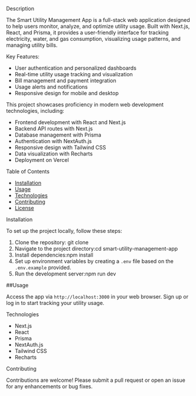 Description

The Smart Utility Management App is a full-stack web application designed to help users monitor, analyze, and optimize utility usage. Built with Next.js, React, and Prisma, it provides a user-friendly interface for tracking electricity, water, and gas consumption, visualizing usage patterns, and managing utility bills.

Key Features:

- User authentication and personalized dashboards
- Real-time utility usage tracking and visualization
- Bill management and payment integration
- Usage alerts and notifications
- Responsive design for mobile and desktop

This project showcases proficiency in modern web development technologies, including:

- Frontend development with React and Next.js
- Backend API routes with Next.js
- Database management with Prisma
- Authentication with NextAuth.js
- Responsive design with Tailwind CSS
- Data visualization with Recharts
- Deployment on Vercel

Table of Contents

- [Installation](#installation)
- [Usage](#usage)
- [Technologies](#technologies)
- [Contributing](#contributing)
- [License](#license)

Installation

To set up the project locally, follow these steps:

1. Clone the repository: git clone <repository-url>
2. Navigate to the project directory:cd smart-utility-management-app
3. Install dependencies:npm install
4. Set up environment variables by creating a `.env` file based on the `.env.example` provided.
5. Run the development server:npm run dev

##Usage

Access the app via `http://localhost:3000` in your web browser. Sign up or log in to start tracking your utility usage.

Technologies

- Next.js
- React
- Prisma
- NextAuth.js
- Tailwind CSS
- Recharts

Contributing

Contributions are welcome! Please submit a pull request or open an issue for any enhancements or bug fixes.
